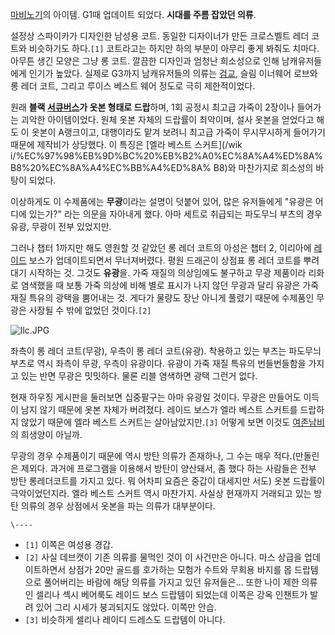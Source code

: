 [마비노기](%EB%A7%88%EB%B9%84%EB%85%B8%EA%B8%B0.md)의 아이템. G1때 업데이트 되었다. **시대를
주름 잡았던 의류**.

설정상 스파이카가 디자인한 남성용 코트. 동일한 디자이너가 만든 크로스벨트 레더 코트와 비슷하기도 하다.`[1]` 코트라고는 하지만 하의
부분이 아무리 좋게 봐줘도 치마다. 아무튼 생긴 모양은 그냥 롱 코트. 깔끔한 디자인과 엄청난 희소성으로 인해 남캐유저들에게 인기가 높았다.
실제로 G3까지 남캐유저들의 의류는
[검교](%EA%B2%80%EC%82%AC%ED%95%99%EA%B5%90%20%EA%B5%90%EB%B3%B5.md), 슬림 이너웨어
로브와 롱 레더 코트, 그리고 루이스 베스트 웨어 정도로 극히 제한적이었다.

원래 **블랙 [서큐버스](%EC%84%9C%ED%81%90%EB%B2%84%EC%8A%A4.md)가 옷본 형태로 드랍**하며, 1회
공정시 최고급 가죽이 2장이나 들어가는 괴악한 아이템이었다. 원체 옷본 자체의 드랍률이 최악이며, 설사 옷본을 얻었다고 해도 이 옷본이
A랭크이고, 대행이라도 맡겨 보려니 최고급 가죽이 무시무시하게 들어가기 때문에 제작비가 상당했다. 이 특징은 [엘라 베스트 스커트](/wik
i/%EC%97%98%EB%9D%BC%20%EB%B2%A0%EC%8A%A4%ED%8A%B8%20%EC%8A%A4%EC%BB%A4%ED%8A%
B8)와 마찬가지로 희소성의 바탕이 되었다.

이상하게도 이 수제품에는 **무광**이라는 설명이 덧붙어 있어, 많은 유저들에게 "유광은 어디에 있는가?" 라는 의문을 자아내게 했다. 아마
세트로 취급되는 파도무늬 부츠의 경우 유광, 무광이 전부 있었지만.

그러나 챕터 1까지만 해도 영원할 것 같았던 롱 레더 코트의 아성은 챕터 2, 이리아에
[레이드](%EB%A0%88%EC%9D%B4%EB%93%9C.md) 보스가 업데이트되면서 무너져버렸다. 평원 드래곤이 상점표 롱 레더
코트를 뿌려대기 시작하는 것. 그것도 **유광**을. 가죽 재질의 의상임에도 불구하고 무광 제품이라 리화로 염색했을 때 보통 가죽 의상에
비해 별로 표시가 나지 않던 무광과 달리 유광은 가죽 재질 특유의 광택을 뿜어내는 것. 게다가 물량도 장난 아니게 풀렸기 때문에 수제품인
무광은 사장될 수 밖에 없었던 것이다.`[2]`

![llc.JPG](http://z1.enha.kr/http://rigvedawiki.net/r1/pds/llc.JPG)

  
좌측이 롱 레더 코트(무광), 우측이 롱 레더 코트(유광). 착용하고 있는 부츠는 파도무늬 부츠로 역시 좌측이 무광, 우측이 유광이다.
유광이 가죽 재질 특유의 번들번들함을 가지고 있는 반면 무광은 밋밋하다. 물론 리블 염색하면 광택 그런거 없다.

현재 하우징 게시판을 둘러보면 십중팔구는 아마 유광일 것이다. 무광은 만들어도 이득이 남지 않기 때문에 옷본 자체가 버려졌다. 레이드 보스가
엘라 베스트 스커트를 드랍하지 않았기 때문에 엘라 베스트 스커트는 살아남았지만.`[3]` 어떻게 보면 이것도
[여존남비](%EB%82%A8%EC%BA%90.md)의 희생양이 아닐까.

무광의 경우 수제품이기 때문에 역시 방탄 의류가 존재하나, 그 수는 매우 적다.(만돌린은 제외다. 과거에 프로그램을 이용해서 방탄이
양산돼서, 좀 했다 하는 사람들은 전부 방탄 롱레더코트를 가지고 있다. 뭐 어차피 요즘은 중갑이 대세지만 서도) 옷본 드랍률이
극악이었던지라. 엘라 베스트 스커트 역시 마찬가지. 사실상 현재까지 거래되고 있는 방탄 의류의 경우 상점에서 옷본을 파는 의류가 대부분이다.

`\----`

  * `[1]` 이쪽은 여성용 경갑.
  * `[2]` 사실 데브캣이 기존 의류를 물먹인 것이 이 사건만은 아니다. 마스 상급을 업데이트하면서 상점가 20만 골드를 호가하는 모험가 수트와 무희용 바지를 몹 드랍템으로 풀어버리는 바람에 해당 의류를 가지고 있던 유저들은… 또한 나이 제한 의류인 셀리나 섹시 베어룩도 레이드 보스 드랍템이 되었는데 이쪽은 강옥 인챈트가 발려 있어 그리 시세가 붕괴되지도 않았다. 이쪽만 안습.
  * `[3]` 비슷하게 셀리나 레이디 드레스도 드랍템이 아니다.

